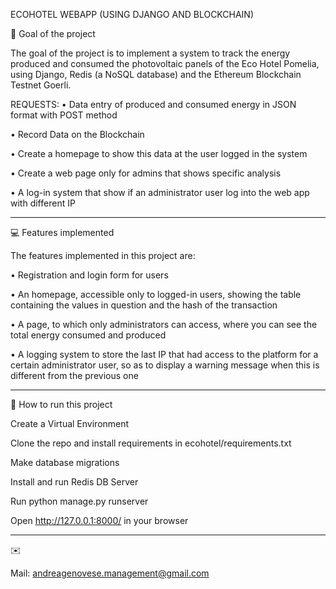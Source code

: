 ECOHOTEL WEBAPP (USING DJANGO AND BLOCKCHAIN)

🚀 Goal of the project

The goal of the project is to implement a system to track the energy produced and consumed the photovoltaic panels of the Eco Hotel Pomelia, using Django, Redis (a NoSQL database) and the Ethereum Blockchain Testnet Goerli.

REQUESTS:
•	Data entry of produced and consumed energy in JSON format with POST method

•	Record Data on the Blockchain

•	Create a homepage to show this data at the user logged in the system

•	Create a web page only for admins that shows specific analysis

•	A log-in system that show if an administrator user log into the web app with different IP

________________________________________

💻 Features implemented

The features implemented in this project are:

•	Registration and login form for users

•	An homepage, accessible only to logged-in users, showing the table containing the values in question and the hash of the transaction

•	A page, to which only administrators can access, where you can see the total energy consumed and produced

•	A logging system to store the last IP that had access to the platform for a certain administrator user, so as to display a warning message when this is different from the previous one

________________________________________
🔎 How to run this project

Create a Virtual Environment

Clone the repo and install requirements in ecohotel/requirements.txt

Make database migrations

Install and run Redis DB Server

Run python manage.py runserver

Open http://127.0.0.1:8000/ in your browser

________________________________________
✉️

Mail: andreagenovese.management@gmail.com

